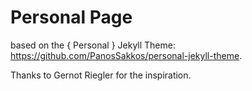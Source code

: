 # Personal Page

based on the { Personal } Jekyll Theme: https://github.com/PanosSakkos/personal-jekyll-theme.

Thanks to Gernot Riegler for the inspiration.

